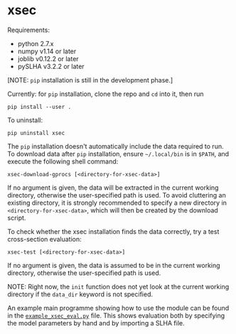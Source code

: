 # xsec

Requirements:
- python 2.7.x
- numpy v1.14 or later
- joblib v0.12.2 or later
- pySLHA v3.2.2 or later

[NOTE: `pip` installation is still in the development phase.]

Currently: for `pip` installation, clone the repo and `cd` into it, then run
```
pip install --user .
```
To uninstall: 
```
pip uninstall xsec
```
The `pip` installation doesn't automatically include the data required to run. To download data after `pip` installation, ensure `~/.local/bin` is in `$PATH`, and execute the following shell command:
```
xsec-download-gprocs [<directory-for-xsec-data>]
```
If no argument is given, the data will be extracted in the current working directory, otherwise the user-specified path is used. To avoid cluttering an existing directory, it is strongly recommended to specify a new directory in `<directory-for-xsec-data>`, which will then be created by the download script.

To check whether the xsec installation finds the data correctly, try a test cross-section evaluation:
```
xsec-test [<directory-for-xsec-data>]
```
If no argument is given, the data is assumed to be in the current working directory, otherwise the user-specified path is used.

NOTE: Right now, the `init` function does not yet look at the current working directory if the `data_dir` keyword is not specified.

An example main programme showing how to use the module can be found in the [`example_xsec_eval.py`](examples/example_xsec_eval.py) file. This shows evaluation both by specifying the model parameters by hand and by importing a SLHA file.
